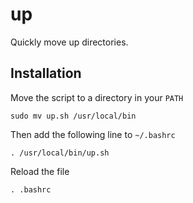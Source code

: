 # up
Quickly move up directories.

## Installation
Move the script to a directory in your ```PATH``` 

```sudo mv up.sh /usr/local/bin```

Then add the following line to ```~/.bashrc```

```. /usr/local/bin/up.sh```

Reload the file

```. .bashrc```
